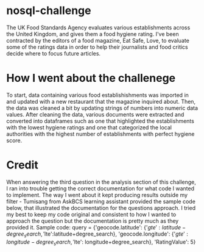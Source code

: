 # nosql-challenge
The UK Food Standards Agency evaluates various establishments across the United Kingdom, and gives them a food hygiene rating. I've been contracted by the editors of a food magazine, Eat Safe, Love, to evaluate some of the ratings data in order to help their journalists and food critics decide where to focus future articles.

# How I went about the challenege
To start, data containing various food establishishments was imported in and updated with a new restaurant that the magazine inquired about. Then, the data was cleaned a bit by updating strings of numbers into numeric data values. After cleaning the data, various documents were extracted and converted into dataframes such as one that highlighted the establishments with the lowest hygiene ratings and one that categorized the local authorities with the highest number of establishments with perfect hygiene score.


# Credit
When answering the third question in the analysis section of this challenge, I ran into trouble getting the correct documentation for what code I wanted to implement. The way I went about it kept producing results outside my filter - Tumisang from AskBCS learning assistant provided the sample code below, that illustrated the documentation for the questions approach. I tried my best to keep my code original and consistent to how I wanted to approach the question but the documentation is pretty much as they provided it.
Sample code:
query = {'geocode.latitude': {'$gte':latitude-degree_search, '$lte':latitude+degree_search},
         'geocode.longitude': {'$gte': longitude-degree_search, '$lte': longitude+degree_search},
         'RatingValue': 5}
